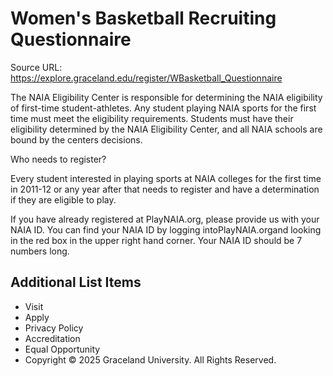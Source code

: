 # Women's Basketball Recruiting Questionnaire

Source URL: https://explore.graceland.edu/register/WBasketball_Questionnaire

The NAIA Eligibility Center is responsible for determining the NAIA eligibility of first-time student-athletes. Any student playing NAIA sports for the first time must meet the eligibility requirements. Students must have their eligibility determined by the NAIA Eligibility Center, and all NAIA schools are bound by the centers decisions.

Who needs to register?

Every student interested in playing sports at NAIA colleges for the first time in 2011-12 or any year after that needs to register and have a determination if they are eligible to play.

If you have already registered at PlayNAIA.org, please provide us with your NAIA ID. You can find your NAIA ID by logging intoPlayNAIA.organd looking in the red box in the upper right hand corner. Your NAIA ID should be 7 numbers long.


## Additional List Items

- Visit
- Apply
- Privacy Policy
- Accreditation
- Equal Opportunity
- Copyright © 2025 Graceland University. All Rights Reserved.
